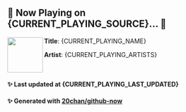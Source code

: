 ## 🎵 Now Playing on {CURRENT_PLAYING_SOURCE}... 🎵

[<img align="left" width="80" height="80" src="{CURRENT_PLAYING_ALBUM_SRC}">]({CURRENT_PLAYING_URL})
**Title**: {CURRENT_PLAYING_NAME}

**Artist**: {CURRENT_PLAYING_ARTISTS}

<br>

#### ✨ Last updated at {CURRENT_PLAYING_LAST_UPDATED}
#### ✨ Generated with [20chan/github-now](https://github.com/20chan/github-now)


